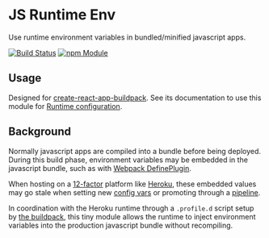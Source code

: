 JS Runtime Env
=====================
Use runtime environment variables in bundled/minified javascript apps.

[![Build Status](https://travis-ci.org/trevorharwell/js-runtime-env.svg?branch=master)](https://travis-ci.org/trevorharwell/js-runtime-env)
[![npm Module](https://img.shields.io/npm/v/trevorharwell/js-runtime-env.svg)](https://www.npmjs.com/package/js-runtime-env)

Usage
-----

Designed for [create-react-app-buildpack](https://github.com/mars/create-react-app-buildpack). See its documentation to use this module for [Runtime configuration](https://github.com/mars/create-react-app-buildpack/blob/master/README.md#environment-variables).

Background
-----------

Normally javascript apps are compiled into a bundle before being deployed. During this build phase, environment variables may be embedded in the javascript bundle, such as with [Webpack DefinePlugin](https://webpack.github.io/docs/list-of-plugins.html#defineplugin).

When hosting on a [12-factor](https://12factor.net) platform like [Heroku](https://www.heroku.com), these embedded values may go stale when setting new [config vars](https://devcenter.heroku.com/articles/config-vars) or promoting through a [pipeline](https://devcenter.heroku.com/articles/pipelines).

In coordination with the Heroku runtime through a `.profile.d` script setup by [the buildpack](https://github.com/mars/create-react-app-buildpack), this tiny module allows the runtime to inject environment variables into the production javascript bundle without recompiling.
